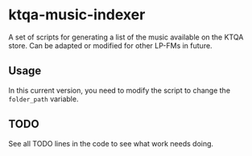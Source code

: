 # ktqa-music-indexer
A set of scripts for generating a list of the music available on the KTQA store. Can be adapted or modified for other LP-FMs in future.

## Usage
In this current version, you need to modify the script to change the `folder_path` variable.

## TODO
See all TODO lines in the code to see what work needs doing.